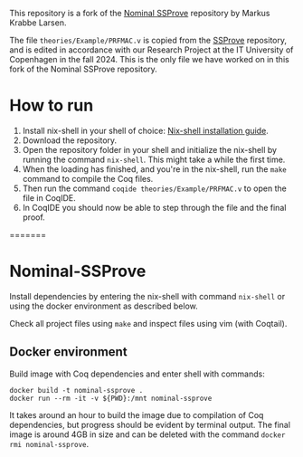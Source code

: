 
This repository is a fork of the [Nominal SSProve](https://github.com/MarkusKL/nominal-ssprove/tree/master) repository by Markus Krabbe Larsen.

The file `theories/Example/PRFMAC.v` is copied from the [SSProve](https://github.com/SSProve/ssprove/blob/main/theories/Crypt/examples/PRFMAC.v) repository, and is edited in accordance with our Research Project at the IT University of Copenhagen in the fall 2024. This is the only file we have worked on in this fork of the Nominal SSProve repository.

# How to run

1. Install nix-shell in your shell of choice: [Nix-shell installation guide](https://nixos.org/download/#nix-install-linux).
2. Download the repository.
3. Open the repository folder in your shell and initialize the nix-shell by running the command `nix-shell`. This might take a while the first time.
4. When the loading has finished, and you're in the nix-shell, run the `make` command to compile the Coq files.
5. Then run the command `coqide theories/Example/PRFMAC.v` to open the file in CoqIDE.
6. In CoqIDE you should now be able to step through the file and the final proof.

=======

# Nominal-SSProve

Install dependencies by entering the nix-shell with command `nix-shell` or using the docker environment as described below.

Check all project files using `make` and inspect files using vim (with Coqtail).

## Docker environment

Build image with Coq dependencies and enter shell with commands:

```
docker build -t nominal-ssprove .
docker run --rm -it -v ${PWD}:/mnt nominal-ssprove
```

It takes around an hour to build the image due to compilation of Coq dependencies, but progress should be evident by terminal output.
The final image is around 4GB in size and can be deleted with the command `docker rmi nominal-ssprove`.

